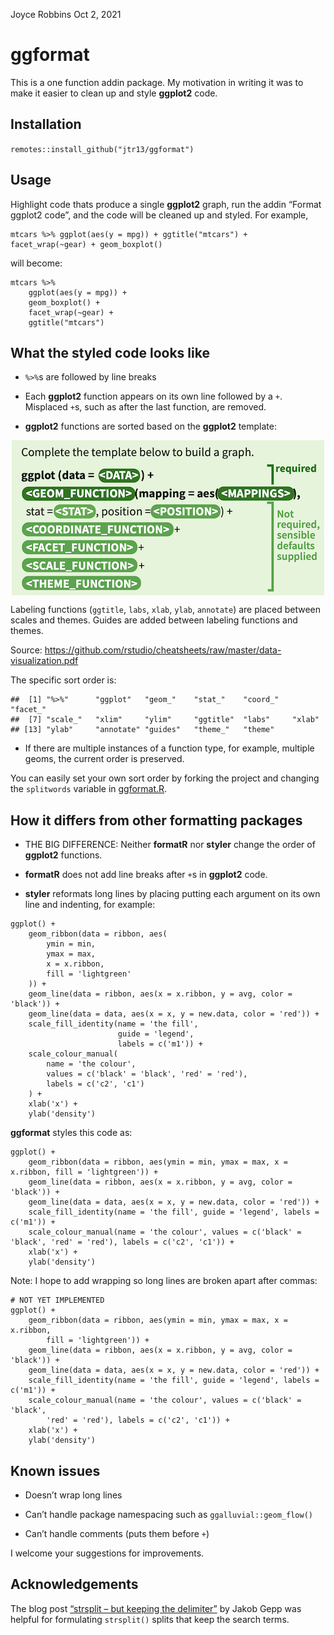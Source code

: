 Joyce Robbins
Oct 2, 2021

# ggformat

This is a one function addin package. My motivation in writing it was to
make it easier to clean up and style **ggplot2** code.

## Installation

`remotes::install_github("jtr13/ggformat")`

## Usage

Highlight code thats produce a single **ggplot2** graph, run the addin
“Format ggplot2 code”, and the code will be cleaned up and styled. For
example,

    mtcars %>% ggplot(aes(y = mpg)) + ggtitle("mtcars") + facet_wrap(~gear) + geom_boxplot()

will become:

    mtcars %>%
        ggplot(aes(y = mpg)) +
        geom_boxplot() +
        facet_wrap(~gear) +
        ggtitle("mtcars")

## What the styled code looks like

-   `%>%`s are followed by line breaks

-   Each **ggplot2** function appears on its own line followed by a `+`.
    Misplaced `+`s, such as after the last function, are removed.

-   **ggplot2** functions are sorted based on the **ggplot2** template:

<img src="ggplot2template.png" width="500" style="display: block; margin: auto;" />

Labeling functions (`ggtitle`, `labs`, `xlab`, `ylab`, `annotate`) are
placed between scales and themes. Guides are added between labeling
functions and themes.

Source:
<https://github.com/rstudio/cheatsheets/raw/master/data-visualization.pdf>

The specific sort order is:

    ##  [1] "%>%"      "ggplot"   "geom_"    "stat_"    "coord_"   "facet_"  
    ##  [7] "scale_"   "xlim"     "ylim"     "ggtitle"  "labs"     "xlab"    
    ## [13] "ylab"     "annotate" "guides"   "theme_"   "theme"

-   If there are multiple instances of a function type, for example,
    multiple geoms, the current order is preserved.

You can easily set your own sort order by forking the project and
changing the `splitwords` variable in [ggformat.R](R/ggformat.R).

## How it differs from other formatting packages

-   THE BIG DIFFERENCE: Neither **formatR** nor **styler** change the
    order of **ggplot2** functions.

-   **formatR** does not add line breaks after `+`s in **ggplot2** code.

-   **styler** reformats long lines by placing putting each argument on
    its own line and indenting, for example:

<!-- -->

    ggplot() +
        geom_ribbon(data = ribbon, aes(
            ymin = min,
            ymax = max,
            x = x.ribbon,
            fill = 'lightgreen'
        )) +
        geom_line(data = ribbon, aes(x = x.ribbon, y = avg, color = 'black')) +
        geom_line(data = data, aes(x = x, y = new.data, color = 'red')) +
        scale_fill_identity(name = 'the fill',
                            guide = 'legend',
                            labels = c('m1')) +
        scale_colour_manual(
            name = 'the colour',
            values = c('black' = 'black', 'red' = 'red'),
            labels = c('c2', 'c1')
        ) +
        xlab('x') +
        ylab('density')

**ggformat** styles this code as:

    ggplot() +
        geom_ribbon(data = ribbon, aes(ymin = min, ymax = max, x = x.ribbon, fill = 'lightgreen')) +
        geom_line(data = ribbon, aes(x = x.ribbon, y = avg, color = 'black')) +
        geom_line(data = data, aes(x = x, y = new.data, color = 'red')) +
        scale_fill_identity(name = 'the fill', guide = 'legend', labels = c('m1')) +
        scale_colour_manual(name = 'the colour', values = c('black' = 'black', 'red' = 'red'), labels = c('c2', 'c1')) +
        xlab('x') +
        ylab('density')

Note: I hope to add wrapping so long lines are broken apart after
commas:

    # NOT YET IMPLEMENTED
    ggplot() +
        geom_ribbon(data = ribbon, aes(ymin = min, ymax = max, x = x.ribbon,
            fill = 'lightgreen')) +
        geom_line(data = ribbon, aes(x = x.ribbon, y = avg, color = 'black')) +
        geom_line(data = data, aes(x = x, y = new.data, color = 'red')) +
        scale_fill_identity(name = 'the fill', guide = 'legend', labels = c('m1')) +
        scale_colour_manual(name = 'the colour', values = c('black' = 'black',
            'red' = 'red'), labels = c('c2', 'c1')) +
        xlab('x') +
        ylab('density')

## Known issues

-   Doesn’t wrap long lines

-   Can’t handle package namespacing such as `ggalluvial::geom_flow()`

-   Can’t handle comments (puts them before `+`)

I welcome your suggestions for improvements.

## Acknowledgements

The blog post [“strsplit – but keeping the
delimiter”](https://www.statworx.com/de/blog/strsplit-but-keeping-the-delimiter/)
by Jakob Gepp was helpful for formulating `strsplit()` splits that keep
the search terms.
